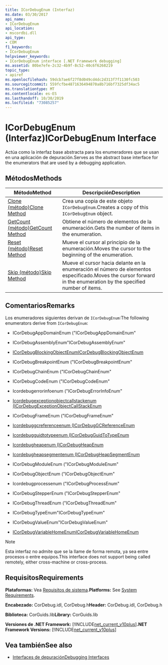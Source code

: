 ```yaml
---
title: ICorDebugEnum (Interfaz)
ms.date: 03/30/2017
api_name:
- ICorDebugEnum
api_location:
- mscordbi.dll
api_type:
- COM
f1_keywords:
- ICorDebugEnum
helpviewer_keywords:
- ICorDebugEnum interface [.NET Framework debugging]
ms.assetid: 80be7efe-2c32-4b9f-8c52-40c6f6268219
topic_type:
- apiref
ms.openlocfilehash: 59dcb7ae6f27f8d049cd4dc2d313f7f1130fc503
ms.sourcegitcommit: 559fcfbe4871636494870a8b716bf7325df34ac5
ms.translationtype: MT
ms.contentlocale: es-ES
ms.lasthandoff: 10/30/2019
ms.locfileid: "73085257"
---
```

# <a name="icordebugenum-interface"></a><span data-ttu-id="ced6d-102">ICorDebugEnum (Interfaz)</span><span class="sxs-lookup"><span data-stu-id="ced6d-102">ICorDebugEnum Interface</span></span>

<span data-ttu-id="ced6d-103">Actúa como la interfaz base abstracta para los enumeradores que se usan en una aplicación de depuración.</span><span class="sxs-lookup"><span data-stu-id="ced6d-103">Serves as the abstract base interface for the enumerators that are used by a debugging application.</span></span>  
  
## <a name="methods"></a><span data-ttu-id="ced6d-104">Métodos</span><span class="sxs-lookup"><span data-stu-id="ced6d-104">Methods</span></span>  
  
|<span data-ttu-id="ced6d-105">Método</span><span class="sxs-lookup"><span data-stu-id="ced6d-105">Method</span></span>|<span data-ttu-id="ced6d-106">Descripción</span><span class="sxs-lookup"><span data-stu-id="ced6d-106">Description</span></span>|  
|------------|-----------------|  
|[<span data-ttu-id="ced6d-107">Clone (método)</span><span class="sxs-lookup"><span data-stu-id="ced6d-107">Clone Method</span></span>](../../../../docs/framework/unmanaged-api/debugging/icordebugenum-clone-method.md)|<span data-ttu-id="ced6d-108">Crea una copia de este objeto `ICorDebugEnum`.</span><span class="sxs-lookup"><span data-stu-id="ced6d-108">Creates a copy of this `ICorDebugEnum` object.</span></span>|  
|[<span data-ttu-id="ced6d-109">GetCount (método)</span><span class="sxs-lookup"><span data-stu-id="ced6d-109">GetCount Method</span></span>](../../../../docs/framework/unmanaged-api/debugging/icordebugenum-getcount-method.md)|<span data-ttu-id="ced6d-110">Obtiene el número de elementos de la enumeración.</span><span class="sxs-lookup"><span data-stu-id="ced6d-110">Gets the number of items in the enumeration.</span></span>|  
|[<span data-ttu-id="ced6d-111">Reset (método)</span><span class="sxs-lookup"><span data-stu-id="ced6d-111">Reset Method</span></span>](../../../../docs/framework/unmanaged-api/debugging/icordebugenum-reset-method.md)|<span data-ttu-id="ced6d-112">Mueve el cursor al principio de la enumeración.</span><span class="sxs-lookup"><span data-stu-id="ced6d-112">Moves the cursor to the beginning of the enumeration.</span></span>|  
|[<span data-ttu-id="ced6d-113">Skip (método)</span><span class="sxs-lookup"><span data-stu-id="ced6d-113">Skip Method</span></span>](../../../../docs/framework/unmanaged-api/debugging/icordebugenum-skip-method.md)|<span data-ttu-id="ced6d-114">Mueve el cursor hacia delante en la enumeración el número de elementos especificado.</span><span class="sxs-lookup"><span data-stu-id="ced6d-114">Moves the cursor forward in the enumeration by the specified number of items.</span></span>|  
  
## <a name="remarks"></a><span data-ttu-id="ced6d-115">Comentarios</span><span class="sxs-lookup"><span data-stu-id="ced6d-115">Remarks</span></span>  
 <span data-ttu-id="ced6d-116">Los enumeradores siguientes derivan de `ICorDebugEnum`:</span><span class="sxs-lookup"><span data-stu-id="ced6d-116">The following enumerators derive from `ICorDebugEnum`:</span></span>  
  
- <span data-ttu-id="ced6d-117">ICorDebugAppDomainEnum (</span><span class="sxs-lookup"><span data-stu-id="ced6d-117">"ICorDebugAppDomainEnum"</span></span>  
  
- <span data-ttu-id="ced6d-118">ICorDebugAssemblyEnum</span><span class="sxs-lookup"><span data-stu-id="ced6d-118">"ICorDebugAssemblyEnum"</span></span>  
  
- [<span data-ttu-id="ced6d-119">ICorDebugBlockingObjectEnum</span><span class="sxs-lookup"><span data-stu-id="ced6d-119">ICorDebugBlockingObjectEnum</span></span>](../../../../docs/framework/unmanaged-api/debugging/icordebugblockingobjectenum-interface.md)  
  
- <span data-ttu-id="ced6d-120">ICorDebugBreakpointEnum (</span><span class="sxs-lookup"><span data-stu-id="ced6d-120">"ICorDebugBreakpointEnum"</span></span>  
  
- <span data-ttu-id="ced6d-121">ICorDebugChainEnum (</span><span class="sxs-lookup"><span data-stu-id="ced6d-121">"ICorDebugChainEnum"</span></span>  
  
- <span data-ttu-id="ced6d-122">ICorDebugCodeEnum (</span><span class="sxs-lookup"><span data-stu-id="ced6d-122">"ICorDebugCodeEnum"</span></span>  
  
- <span data-ttu-id="ced6d-123">Icordebugerrorinfoenum (</span><span class="sxs-lookup"><span data-stu-id="ced6d-123">"ICorDebugErrorInfoEnum"</span></span>  
  
- [<span data-ttu-id="ced6d-124">Icordebugexceptionobjectcallstackenum (</span><span class="sxs-lookup"><span data-stu-id="ced6d-124">ICorDebugExceptionObjectCallStackEnum</span></span>](../../../../docs/framework/unmanaged-api/debugging/icordebugexceptionobjectcallstackenum-interface.md)  
  
- <span data-ttu-id="ced6d-125">ICorDebugFrameEnum (</span><span class="sxs-lookup"><span data-stu-id="ced6d-125">"ICorDebugFrameEnum"</span></span>  
  
- [<span data-ttu-id="ced6d-126">Icordebuggcreferenceenum (</span><span class="sxs-lookup"><span data-stu-id="ced6d-126">ICorDebugGCReferenceEnum</span></span>](../../../../docs/framework/unmanaged-api/debugging/icordebuggcreferenceenum-interface.md)  
  
- [<span data-ttu-id="ced6d-127">Icordebugguidtotypeenum (</span><span class="sxs-lookup"><span data-stu-id="ced6d-127">ICorDebugGuidToTypeEnum</span></span>](../../../../docs/framework/unmanaged-api/debugging/icordebugguidtotypeenum-interface.md)  
  
- [<span data-ttu-id="ced6d-128">Icordebugheapenum (</span><span class="sxs-lookup"><span data-stu-id="ced6d-128">ICorDebugHeapEnum</span></span>](../../../../docs/framework/unmanaged-api/debugging/icordebugheapenum-interface.md)  
  
- [<span data-ttu-id="ced6d-129">Icordebugheapsegmentenum (</span><span class="sxs-lookup"><span data-stu-id="ced6d-129">ICorDebugHeapSegmentEnum</span></span>](../../../../docs/framework/unmanaged-api/debugging/icordebugheapsegmentenum-interface.md)  
  
- <span data-ttu-id="ced6d-130">ICorDebugModuleEnum (</span><span class="sxs-lookup"><span data-stu-id="ced6d-130">"ICorDebugModuleEnum"</span></span>  
  
- <span data-ttu-id="ced6d-131">ICorDebugObjectEnum (</span><span class="sxs-lookup"><span data-stu-id="ced6d-131">"ICorDebugObjectEnum"</span></span>  
  
- <span data-ttu-id="ced6d-132">Icordebugprocessenum (</span><span class="sxs-lookup"><span data-stu-id="ced6d-132">"ICorDebugProcessEnum"</span></span>  
  
- <span data-ttu-id="ced6d-133">ICorDebugStepperEnum (</span><span class="sxs-lookup"><span data-stu-id="ced6d-133">"ICorDebugStepperEnum"</span></span>  
  
- <span data-ttu-id="ced6d-134">ICorDebugThreadEnum (</span><span class="sxs-lookup"><span data-stu-id="ced6d-134">"ICorDebugThreadEnum"</span></span>  
  
- <span data-ttu-id="ced6d-135">ICorDebugTypeEnum</span><span class="sxs-lookup"><span data-stu-id="ced6d-135">"ICorDebugTypeEnum"</span></span>  
  
- <span data-ttu-id="ced6d-136">ICorDebugValueEnum</span><span class="sxs-lookup"><span data-stu-id="ced6d-136">"ICorDebugValueEnum"</span></span>  
  
- [<span data-ttu-id="ced6d-137">ICorDebugVariableHomeEnum</span><span class="sxs-lookup"><span data-stu-id="ced6d-137">ICorDebugVariableHomeEnum</span></span>](../../../../docs/framework/unmanaged-api/debugging/icordebugvariablehomeenum-interface.md)  
  
> [!NOTE]
> <span data-ttu-id="ced6d-138">Esta interfaz no admite que se la llame de forma remota, ya sea entre procesos o entre equipos.</span><span class="sxs-lookup"><span data-stu-id="ced6d-138">This interface does not support being called remotely, either cross-machine or cross-process.</span></span>  
  
## <a name="requirements"></a><span data-ttu-id="ced6d-139">Requisitos</span><span class="sxs-lookup"><span data-stu-id="ced6d-139">Requirements</span></span>  
 <span data-ttu-id="ced6d-140">**Plataformas:** Vea [Requisitos de sistema](../../../../docs/framework/get-started/system-requirements.md).</span><span class="sxs-lookup"><span data-stu-id="ced6d-140">**Platforms:** See [System Requirements](../../../../docs/framework/get-started/system-requirements.md).</span></span>  
  
 <span data-ttu-id="ced6d-141">**Encabezado:** CorDebug.idl, CorDebug.h</span><span class="sxs-lookup"><span data-stu-id="ced6d-141">**Header:** CorDebug.idl, CorDebug.h</span></span>  
  
 <span data-ttu-id="ced6d-142">**Biblioteca:** CorGuids.lib</span><span class="sxs-lookup"><span data-stu-id="ced6d-142">**Library:** CorGuids.lib</span></span>  
  
 <span data-ttu-id="ced6d-143">**Versiones de .NET Framework:** [!INCLUDE[net_current_v10plus](../../../../includes/net-current-v10plus-md.md)]</span><span class="sxs-lookup"><span data-stu-id="ced6d-143">**.NET Framework Versions:** [!INCLUDE[net_current_v10plus](../../../../includes/net-current-v10plus-md.md)]</span></span>  
  
## <a name="see-also"></a><span data-ttu-id="ced6d-144">Vea también</span><span class="sxs-lookup"><span data-stu-id="ced6d-144">See also</span></span>

- [<span data-ttu-id="ced6d-145">Interfaces de depuración</span><span class="sxs-lookup"><span data-stu-id="ced6d-145">Debugging Interfaces</span></span>](../../../../docs/framework/unmanaged-api/debugging/debugging-interfaces.md)
